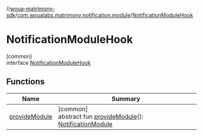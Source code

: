 //[woua-matrimony-sdk](../../../index.md)/[com.woualabs.matrimony.notification.module](../index.md)/[NotificationModuleHook](index.md)

# NotificationModuleHook

[common]\
interface [NotificationModuleHook](index.md)

## Functions

| Name | Summary |
|---|---|
| [provideModule](provide-module.md) | [common]<br>abstract fun [provideModule](provide-module.md)(): [NotificationModule](../-notification-module/index.md) |

